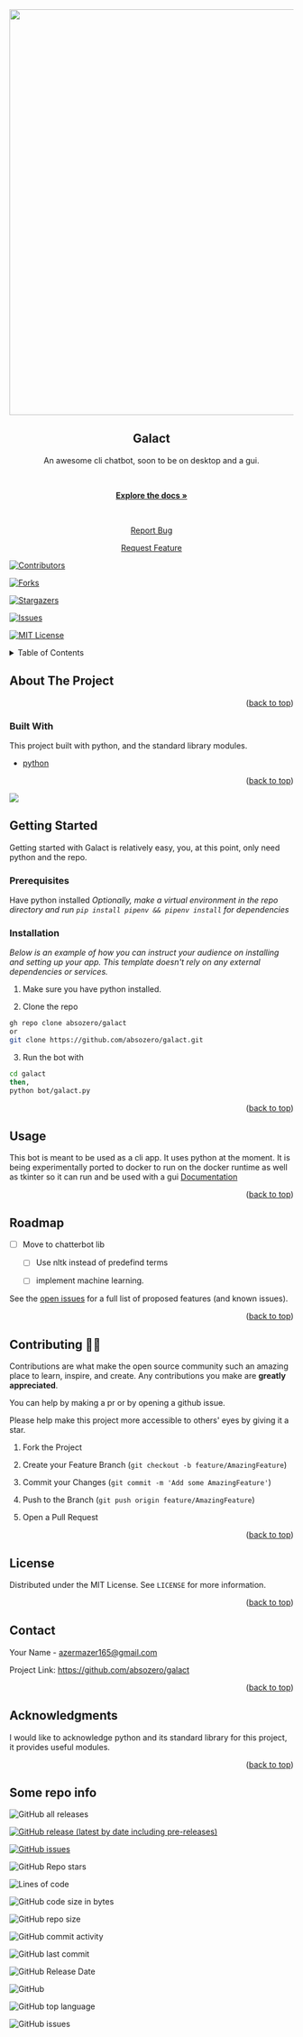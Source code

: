 
<div  id="top"></div>


<div  align="center">

<a  href="https://github.com/absozero/galact">

<img  src="logo.svg"  alt="Logo"  width="1280"  height="720">

</a>

<h2  align="center">Galact</h2>

  

<p  align="center">

An awesome cli chatbot, soon to be on desktop and a gui.

<br  />

<a  href="https://absozero.github.io/galact"><strong>Explore the docs »</strong></a>

<br  />

<a  href="https://github.com/othneildrew/Best-README-Template/issues">Report Bug</a>


<a  href="https://github.com/othneildrew/Best-README-Template/issues">Request Feature</a>

</p>

</div>
<div  id="top"></div>

<!--

*** Thanks for checking out the Best-README-Template. If you have a suggestion

*** that would make this better, please fork the repo and create a pull request

*** or simply open an issue with the tag "enhancement".

*** Don't forget to give the project a star!

*** Thanks again! Now go create something AMAZING! :D

-->

  
  
  

<!-- PROJECT SHIELDS -->

<!--

*** I'm using markdown "reference style" links for readability.

*** Reference links are enclosed in brackets [ ] instead of parentheses ( ).

*** See the bottom of this document for the declaration of the reference variables

*** for contributors-url, forks-url, etc. This is an optional, concise syntax you may use.

*** https://www.markdownguide.org/basic-syntax/#reference-style-links

-->

[![Contributors][contributors-shield]][contributors-url]

[![Forks][forks-shield]][forks-url]

[![Stargazers][stars-shield]][stars-url]

[![Issues][issues-shield]][issues-url]

[![MIT License][license-shield]][license-url]

</p>

</div>
  
<!-- TABLE OF CONTENTS -->

<details>

<summary>Table of Contents</summary>

<ol>

<li>

<a href="#about-the-project">About The Project</a>

<ul>

<li><a  href="#built-with">Built With</a></li>

</ul>

</li>

<li>



<a  href="#getting-started">Getting Started</a>

<img  src="galact.svg"  alt="L"  width="1280"  height="720">

<ul>

<li><a  href="#prerequisites">Prerequisites</a></li>

<li><a  href="#installation">Installation</a></li>

</ul>

</li>

<li><a  href="#usage">Usage</a></li>

<li><a  href="#roadmap">Roadmap</a></li>

<li><a  href="#contributing">Contributing</a></li>

<li><a  href="#license">License</a></li>

<li><a  href="#contact">Contact</a></li>

<li><a  href="#acknowledgments">Acknowledgments</a></li>

</ol>

</details>

  
  
  

<!-- ABOUT THE PROJECT -->

## About The Project


  



  

<p  align="right">(<a  href="#top">back to top</a>)</p>

  
  
  

### Built With

  

This project built with python, and the standard library modules.

  

*  [python](https://python.org)

  

<p  align="right">(<a  href="#top">back to top</a>)</p>

<img src="./galact.svg">

<!-- GETTING STARTED -->

## Getting Started
Getting started with Galact is relatively easy, you, at this point, only need python and the repo.
  

### Prerequisites

  Have python installed
*Optionally, make a virtual environment in the repo directory and run `pip install pipenv && pipenv install` for dependencies* 

  

### Installation

  

_Below is an example of how you can instruct your audience on installing and setting up your app. This template doesn't rely on any external dependencies or services._

  

1. Make sure you have python installed.

2. Clone the repo

```bash
gh repo clone absozero/galact
or 
git clone https://github.com/absozero/galact.git
```
3. Run the bot with
```bash
cd galact
then,
python bot/galact.py
```


  

<p  align="right">(<a  href="#top">back to top</a>)</p>

  
  
  

<!-- USAGE EXAMPLES -->

## Usage
This bot is meant to be used as a cli app. It uses python at the moment. It is being experimentally ported to docker to run on the docker runtime as well as tkinter so it can run and be used with a gui
 [Documentation](https://absozero.github.io/galact)

  

<p  align="right">(<a  href="#top">back to top</a>)</p>

  
  
  

<!-- ROADMAP -->

## Roadmap

  

 - [ ] Move to chatterbot lib
	 - [ ] Use nltk instead of predefind terms
	 - [ ] implement machine learning.

  

See the [open issues](https://github.com/absozero/galact/issues) for a full list of proposed features (and known issues).

  

<p  align="right">(<a  href="#top">back to top</a>)</p>

  
  
  

<!-- CONTRIBUTING -->

## Contributing 🧍🧍

  

Contributions are what make the open source community such an amazing place to learn, inspire, and create. Any contributions you make are **greatly appreciated**.

You can help by making a pr or by opening a github issue.

Please help make this project more accessible to others' eyes by giving it a star.

  

1. Fork the Project

2. Create your Feature Branch (`git checkout -b feature/AmazingFeature`)

3. Commit your Changes (`git commit -m 'Add some AmazingFeature'`)

4. Push to the Branch (`git push origin feature/AmazingFeature`)

5. Open a Pull Request

  

<p  align="right">(<a  href="#top">back to top</a>)</p>

  
  
  

<!-- LICENSE -->

## License

  

Distributed under the MIT License. See `LICENSE` for more information.

  

<p  align="right">(<a  href="#top">back to top</a>)</p>

  
  
  

<!-- CONTACT -->

## Contact

  

Your Name - azermazer165@gmail.com


Project Link: https://github.com/absozero/galact

  

<p  align="right">(<a  href="#top">back to top</a>)</p>

  
  
  

<!-- ACKNOWLEDGMENTS -->

## Acknowledgments
I would like to acknowledge python and its standard library for this project, it provides useful modules.
  

<p  align="right">(<a  href="#top">back to top</a>)</p>

  
  
  

<!-- MARKDOWN LINKS & IMAGES -->

<!-- https://www.markdownguide.org/basic-syntax/#reference-style-links -->

[contributors-shield]: https://img.shields.io/github/contributors/absozero/galact.svg?style=for-the-badge

[contributors-url]: https://github.com/absozero/galact/graphs/contributors

[forks-shield]: https://img.shields.io/github/forks/absozero/galact.svg?style=for-the-badge

[forks-url]: https://github.com/absozero/galact/network/members

[stars-shield]: https://img.shields.io/github/stars/absozero/galact.svg?style=for-the-badge

[stars-url]: https://github.com/absozero/galact/stargazers

[issues-shield]: https://img.shields.io/github/issues/absozero/galact.svg?style=for-the-badge

[issues-url]: https://github.com/absozero/galact/issues

[license-shield]: https://img.shields.io/github/license/absozero/galact.svg?style=for-the-badge

[license-url]: https://github.com/absozero/galact/blob/main/LICENSE
[product-screenshot]: images/screenshot.png

## Some repo info

  

![GitHub all releases](https://img.shields.io/github/downloads/Absozero/Galact/total?style=for-the-badge)

[![GitHub release (latest by date including pre-releases)](https://img.shields.io/github/v/release/Absozero/Galact?include_prereleases&style=for-the-badge)](https://github.com/absozero/Galact/releases/)

[![GitHub issues](https://img.shields.io/github/issues/Absozero/Galact?style=for-the-badge)](https://github.com/absozero/Galact/issues)

![GitHub Repo stars](https://img.shields.io/github/stars/Absozero/Galact?style=social)

![Lines of code](https://img.shields.io/tokei/lines/github/Absozero/Galact?style=for-the-badge)

![GitHub code size in bytes](https://img.shields.io/github/languages/code-size/Absozero/Galact?style=for-the-badge)

![GitHub repo size](https://img.shields.io/github/repo-size/Absozero/Galact?style=for-the-badge)

![GitHub commit activity](https://img.shields.io/github/commit-activity/w/Absozero/Galact?style=for-the-badge)

![GitHub last commit](https://img.shields.io/github/last-commit/Absozero/Galact?style=for-the-badge)

![GitHub Release Date](https://img.shields.io/github/release-date/Absozero/Galact?style=for-the-badge)

![GitHub](https://img.shields.io/github/license/Absozero/Galact?style=for-the-badge)

![GitHub top language](https://img.shields.io/github/languages/top/Absozero/Galact?style=for-the-badge)

![GitHub issues](https://img.shields.io/github/issues-raw/Absozero/Galact?style=for-the-badge)
